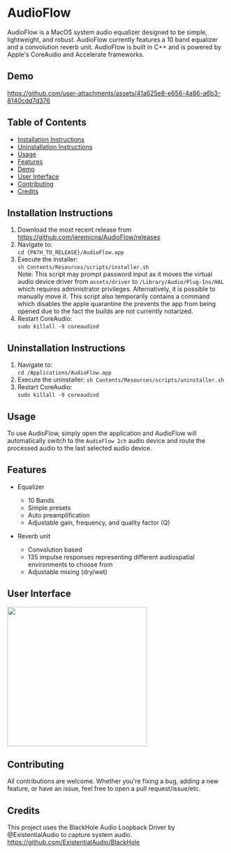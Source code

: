 # AudioFlow
AudioFlow is a MacOS system audio equalizer designed to be simple, lightweight, and robust. AudioFlow currently features a 10 band equalizer and a convolution reverb unit. AudioFlow is built in C++ and is powered by Apple's CoreAudio and Accelerate frameworks.

## Demo
https://github.com/user-attachments/assets/41a625e8-e656-4a86-a6b3-8140cdd7d376

## Table of Contents
- [Installation Instructions](#installation-instructions)
- [Uninstallation Instructions](#uninstallation-instructions)
- [Usage](#usage)
- [Features](#features)
- [Demo](#demo)
- [User Interface](#user-interface)
- [Contributing](#contributing)
- [Credits](#credits)

## Installation Instructions
1. Download the most recent release from https://github.com/jeremicna/AudioFlow/releases
2. Navigate to:\
```cd {PATH_TO_RELEASE}/AudioFlow.app```
3. Execute the installer:\
```sh Contents/Resources/scripts/installer.sh```\
Note: This script may prompt password input as it moves the virtual audio device driver from ```assets/driver``` to ```/Library/Audio/Plug-Ins/HAL``` which requires administrator privileges. Alternatively, it is possible to manually move it. This script also temporarily contains a command which disables the apple quarantine the prevents the app from being opened due to the fact the builds are not currently notarized. 
4. Restart CoreAudio:\
```sudo killall -9 coreaudiod```

## Uninstallation Instructions
1. Navigate to:\
   ```cd /Applications/AudioFlow.app```
2. Execute the uninstaller:
   ```sh Contents/Resources/scripts/uninstaller.sh```
3. Restart CoreAudio:\
   ```sudo killall -9 coreaudiod```

## Usage
To use AudioFlow, simply open the application and AudioFlow will automatically switch to the ```AudioFlow 2ch``` audio device and route the processed audio to the last selected audio device.

## Features
* Equalizer
  * 10 Bands
  * Simple presets
  * Auto preamplification
  * Adjustable gain, frequency, and quality factor (Q)

* Reverb unit
  * Convolution based
  * 135 impulse responses representing different audiospatial environments to choose from
  * Adjustable mixing (dry/wet)

## User Interface
<img src="assets/demo/ui.png" width="320">

## Contributing
All contributions are welcome. Whether you're fixing a bug, adding a new feature, or have an issue, feel free to open a pull request/issue/etc.

## Credits
This project uses the BlackHole Audio Loopback Driver by @ExistentialAudio to capture system audio. https://github.com/ExistentialAudio/BlackHole
